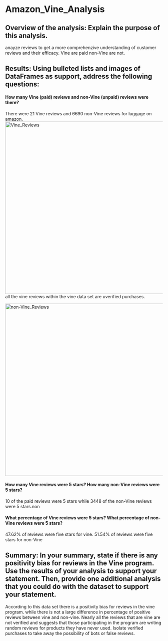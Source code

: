 # Amazon_Vine_Analysis
## Overview of the analysis: Explain the purpose of this analysis.
anayze reviews to get a more comprehenzive understanding of customer reviews and their efficacy. Vine are paid non-Vine are not.

## Results: Using bulleted lists and images of DataFrames as support, address the following questions:

#### How many Vine (paid) reviews and non-Vine (unpaid) reviews were there?
There were 21 Vine reviews and 6690 non-Vine reviews for luggage on amazon.
<img width="550" alt="Vine_Reviews" src="https://user-images.githubusercontent.com/112206035/222105321-47136799-c31f-48ac-aa01-855d89a59a02.png">
all the vine reviews within the vine data set are uverified purchases.

<img width="550" alt="non-Vine_Reviews" src="https://user-images.githubusercontent.com/112206035/222105641-667546bc-0b22-4f75-baf7-a3ed4f634425.png">

#### How many Vine reviews were 5 stars? How many non-Vine reviews were 5 stars?
10 of the paid reviews were 5 stars while 3448 of the non-Vine reviews were 5 stars.non

#### What percentage of Vine reviews were 5 stars? What percentage of non-Vine reviews were 5 stars?
47.62% of reviews were five stars for vine. 51.54% of reviews were five stars for non-Vine

## Summary: In your summary, state if there is any positivity bias for reviews in the Vine program. Use the results of your analysis to support your statement. Then, provide one additional analysis that you could do with the dataset to support your statement.
According to this data set there is a positivity bias for reviews in the vine program. while there is not a large difference in percentage of positive reviews between vine and non-vine. Nearly all the reviews that are vine are not verified and suggests that those participating in the program are writing random reviews for products they have never used. Isolate verified purchases to take away the possibility of bots or false reviews.
